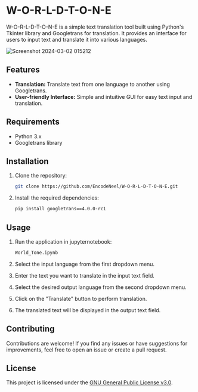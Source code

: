 # W-O-R-L-D-T-O-N-E

W-O-R-L-D-T-O-N-E is a simple text translation tool built using Python's Tkinter library and Googletrans for translation. It provides an interface for users to input text and translate it into various languages.

![Screenshot 2024-03-02 015212](https://github.com/EncodeNeel/W-O-R-L-D-T-O-N-E/assets/121226186/0099e0e5-a157-44a2-8d7e-d4eff81a2cfc)

## Features


- **Translation:** Translate text from one language to another using Googletrans.
- **User-friendly Interface:** Simple and intuitive GUI for easy text input and translation.

## Requirements

- Python 3.x
- Googletrans library

## Installation

1. Clone the repository:

    ```bash
    git clone https://github.com/EncodeNeel/W-O-R-L-D-T-O-N-E.git
    ```

2. Install the required dependencies:

    ```bash
    pip install googletrans==4.0.0-rc1
    ```

## Usage

1. Run the application in jupyternotebook:

    ```bash
    World_Tone.ipynb
    ```

2. Select the input language from the first dropdown menu.
3. Enter the text you want to translate in the input text field.
4. Select the desired output language from the second dropdown menu.
5. Click on the "Translate" button to perform translation.
6. The translated text will be displayed in the output text field.

## Contributing

Contributions are welcome! If you find any issues or have suggestions for improvements, feel free to open an issue or create a pull request.

## License

This project is licensed under the [GNU General Public License v3.0](LICENSE).

